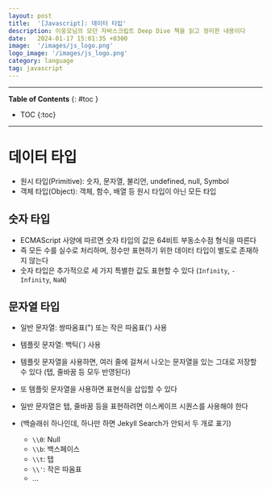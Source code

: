 ```yaml
---
layout: post
title:  '[Javascript]: 데이터 타입'
description: 이웅모님의 모던 자바스크립트 Deep Dive 책을 읽고 정리한 내용이다
date:   2024-01-17 15:01:35 +0300
image:  '/images/js_logo.png'
logo_image: '/images/js_logo.png'
category: language
tag: javascript
---
```


---
**Table of Contents**
{: #toc }
*  TOC
{:toc}

---

# 데이터 타입

- 원시 타입(Primitive): 숫자, 문자열, 불리언, undefined, null, Symbol
- 객체 타입(Object): 객체, 함수, 배열 등 원시 타입이 아닌 모든 타입

## 숫자 타입

- ECMAScript 사양에 따르면 숫자 타입의 값은 64비트 부동소수점 형식을 따른다
- 즉 모든 수를 실수로 처리하며, 정수만 표현하기 위한 데이터 타입이 별도로 존재하지 않는다
- 숫자 타입은 추가적으로 세 가지 특별한 값도 표현할 수 있다 (`Infinity`, `-Infinity`, `NaN`)

## 문자열 타입

- 일반 문자열: 쌍따옴표(") 또는 작은 따옴표(') 사용
- 템플릿 문자열: 백틱(`) 사용

- 템플릿 문자열을 사용하면, 여러 줄에 걸쳐서 나오는 문자열을 있는 그대로 저장할 수 있다 (탭, 줄바꿈 등 모두 반영된다)
- 또 템플릿 문자열을 사용하면 표현식을 삽입할 수 있다
- 일반 문자열은 탭, 줄바꿈 등을 표현하려면 이스케이프 시퀀스를 사용해야 한다
- (백슬래쉬 하나인데, 하나만 하면 Jekyll Search가 안되서 두 개로 표기)
  - `\\0`: Null
  - `\\b`: 백스페이스
  - `\\t`: 탭
  - `\\'`: 작은 따옴표
  - ...
